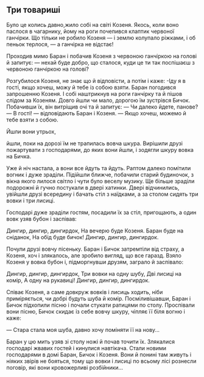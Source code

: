 ## Три товариші

Було це колись давно,жило собі на світі Козеня.
Якось, коли воно паслося в чагарнику, йому на роги почепився клаптик червоної ганчірки.
Що тільки не робило Козеня — і землю колупало ріжками, і об пеньок терлося, — а ганчірка не відстає!


Проходив мимо Баран і побачив Козеня з червоною ганчіркою на голові й запитує:
— нехай буде добро, що сталося, куди це ти так поспішаєш з червоною ганчіркою на голові?

Розгубилося Козеня, не знає що й відповісти, а потім і каже: -Іду я в гості, якщо хочеш, можу й тебе із собою взяти.
Баран погодився запрошенню Козеня.
І собі наштрикнув на роги ганчірку та й пішов слідом за Козеням.
Довго йшли чи мало, дорогою їм зустрівся Бичок.
Побачивши їх, він витріщив очі та й запитує: — Чи далеко йдете, панове? — В гості! — відповідають Баран і Козеня. — Якщо хочеш, можемо й тебе взяти з собою.

Йшли вони утрьох, 

йшли, поки на дорозі їм не трапилась вовча шкура.
Вирішили друзі пожартувати з господарями, до яких вони йшли, і зодягли шкуру вовка на Бичка.

Уже й ніч настала, а вони все йдуть та йдуть.
Раптом далеко помітили вогник і дуже зраділи.
Підійшли ближче, побачили старий будиночок, з вікна якого лилося світло і чути було веселу музику.
Ще більше зраділи подорожні й гучно постукали в двері хатинки.
Двері відчинились, увійшли друзі всередину і бачать стіл з наїдками, а за столом сидять три вовки і три лисиці.

Господарі дуже зраділи гостям, посадили їх за стіл, пригощають, а один вовк узяв бубон і заспівав:

Дингир, дингир, дингирдок,
На вечерю буде Козеня.
Баран буде на сніданок,
На обід буде бичок!
Дингир, дингир, дингирдок.

Почули друзі вовчу пісеньку.
Баран і Бичок затремтіли від страху, а Козеня, хоч і злякалось, але зробило вигляд, що все гаразд.
Взяло Козеня у вовка бубон і, підморгнувши друзям, заграло й заспівало:

Дингир, дингир, дингирдок,
Три вовки на одну шубу,
Дві лисиці на комір,
А одну на рукавиці!
Дингир, дингир, дингирдок.

Співає Козеня, а саме довкруж вовків і лисиць ходить, ніби приміряється, чи добрі будуть шуба й комір.
Посміливішавши, Баран і Бичок підхопили пісню і почали стукати ратицями по столу.
Проспівали вони пісню, Бичок скидає із себе вовчу шкуру, чіпляє її біля вогню і каже:

— Стара стала моя шуба, давно хочу поміняти її на нову...

Баран у цю мить узяв зі столу ножі й почав точити їх.
Злякалися господарі жвавих гостей і кинулися навтікача.
Стали новими господарями в домі Баран, Бичок і Козеня.
Вони й понині там живуть і ніяких звірів не бояться, тому що вовки і лисиці по всьому лісі рознесли поговір, які вони кровожерливі розбійники...

